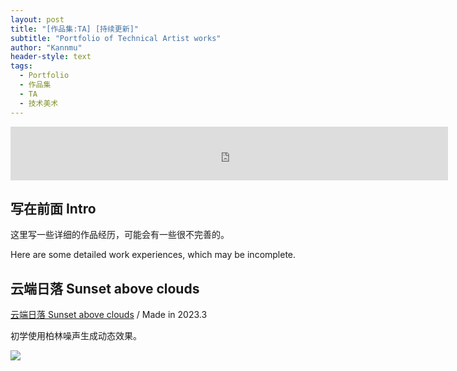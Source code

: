 ```yaml
---
layout: post
title: "[作品集:TA] [持续更新]"
subtitle: "Portfolio of Technical Artist works"
author: "Kannmu"
header-style: text
tags:
  - Portfolio
  - 作品集
  - TA
  - 技术美术
---
```

<iframe frameborder="no" border="0" marginwidth="0" marginheight="0" width=700 height=86 src="https://music.163.com/outchain/player?type=2&id=20707489&auto=1&height=66"></iframe>

## 写在前面 Intro

这里写一些详细的作品经历，可能会有一些很不完善的。

Here are some detailed work experiences, which may be incomplete.

## 云端日落 Sunset above clouds

[云端日落 Sunset above clouds](https://www.bilibili.com/video/BV16c411n7HT/?share_source=copy_web&vd_source=74ebe4f9a61d63ea513707463ca0d86f) / Made in 2023.3

初学使用柏林噪声生成动态效果。

![](../../../../../img/Tch/Sunset_Above_Cloud.jpg)
